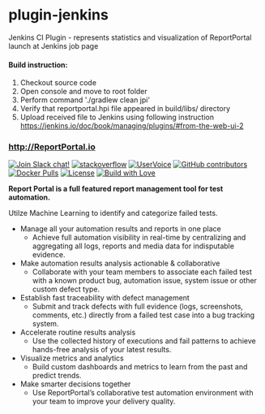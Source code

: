 # plugin-jenkins
Jenkins CI Plugin - represents statistics and visualization of ReportPortal launch at Jenkins job page

#### Build instruction:

1. Checkout source code
2. Open console and move to root folder
3. Perform command './gradlew clean jpi'
4. Verify that reportportal.hpi file appeared in build/libs/ directory
5. Upload received file to Jenkins using following instruction https://jenkins.io/doc/book/managing/plugins/#from-the-web-ui-2

### http://ReportPortal.io

[![Join Slack chat!](https://reportportal-slack-auto.herokuapp.com/badge.svg)](https://reportportal-slack-auto.herokuapp.com)
[![stackoverflow](https://img.shields.io/badge/reportportal-stackoverflow-orange.svg?style=flat)](http://stackoverflow.com/questions/tagged/reportportal)
[![UserVoice](https://img.shields.io/badge/uservoice-vote%20ideas-orange.svg?style=flat)](https://rpp.uservoice.com/forums/247117-report-portal)
[![GitHub contributors](https://img.shields.io/badge/contributors-45-blue.svg)](https://github.com/reportportal)
[![Docker Pulls](https://img.shields.io/docker/pulls/reportportal/service-registry.svg?maxAge=25920)](https://hub.docker.com/u/reportportal/)
[![License](https://img.shields.io/badge/license-GPLv3-blue.svg)](http://www.gnu.org/licenses/gpl-3.0.html)
[![Build with Love](https://img.shields.io/badge/build%20with-❤%EF%B8%8F%E2%80%8D-lightgrey.svg)](http://reportportal.io?style=flat)


**Report Portal is a full featured report management tool for test automation.**

Utilze Machine Learning to identify and categorize failed tests.

* Manage all your automation results and reports in one place
  * Achieve full automation visibility in real-time by centralizing and aggregating all logs, reports and media data for indisputable evidence.
* Make automation results analysis actionable & collaborative
  * Collaborate with your team members to associate each failed test with a known product bug, automation issue, system issue or other custom defect type.
* Establish fast traceability with defect management
  * Submit and track defects with full evidence (logs, screenshots, comments, etc.) directly from a failed test case into a bug tracking system.
* Accelerate routine results analysis
  * Use the collected history of executions and fail patterns to achieve hands-free analysis of your latest results.
* Visualize metrics and analytics
  * Build custom dashboards and metrics to learn from the past and predict trends.
* Make smarter decisions together
  * Use ReportPortal’s collaborative test automation environment with your team to improve your delivery quality.



